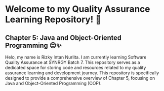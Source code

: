 # Welcome to my Quality Assurance Learning Repository! 🚀
## Chapter 5: Java and Object-Oriented Programming 😍✨

Helo, my name is Rizky Intan Nurlita. I am currently learning Software Quality Assurance at SYNRGY Batch 7. This repository serves as a dedicated space for storing code and resources related to my quality assurance learning and development journey. This repository is specifically designed to provide a comprehensive overview of Chapter 5, focusing on Java and Object-Oriented Programming (OOP).
